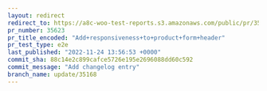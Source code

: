 ```yaml
---
layout: redirect
redirect_to: https://a8c-woo-test-reports.s3.amazonaws.com/public/pr/35623/e2e/index.html
pr_number: 35623
pr_title_encoded: "Add+responsiveness+to+product+form+header"
pr_test_type: e2e
last_published: "2022-11-24 13:56:53 +0000"
commit_sha: 88c14e2c899cafce5726e195e2696088dd60c592
commit_message: "Add changelog entry"
branch_name: update/35168
---
```

